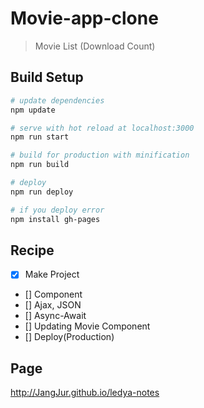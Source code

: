 # Movie-app-clone

> Movie List (Download Count)

## Build Setup

``` bash
# update dependencies
npm update

# serve with hot reload at localhost:3000
npm run start

# build for production with minification
npm run build

# deploy
npm run deploy

# if you deploy error
npm install gh-pages

```

## Recipe

- [x] Make Project
- [] Component
- [] Ajax, JSON
- [] Async-Await
- [] Updating Movie Component
- [] Deploy(Production)

## Page

http://JangJur.github.io/ledya-notes